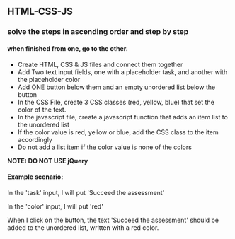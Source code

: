 ## HTML-CSS-JS

### solve the steps in ascending order and step by step

#### when finished from one, go to the other.

- Create HTML, CSS & JS files and connect them together
- Add Two text input fields, one with a placeholder task, and another with the placeholder color
- Add ONE button below them and an empty unordered list below the button
- In the CSS File, create 3 CSS classes (red, yellow, blue) that set the color of the text.
- In the javascript file, create a javascript function that adds an item list to the unordered list
- If the color value is red, yellow or blue, add the CSS class to the item accordingly
- Do not add a list item if the color value is none of the colors

**NOTE: DO NOT USE jQuery**

#### Example scenario:

In the 'task' input, I will put 'Succeed the assessment'

In the 'color' input, I will put 'red'

When I click on the button, the text 'Succeed the assessment' should be added to the unordered list, written with a red color.
